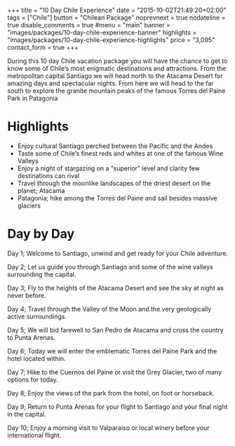 +++
title = "10 Day Chile Experience"
date = "2015-10-02T21:49:20+02:00"
tags = ["Chile"]
button = "Chilean Package"
noprevnext = true
nodateline = true
disable_comments = true
#menu = "main"
banner = "images/packages/10-day-chile-experience-banner"
highlights = "images/packages/10-day-chile-experience-highlights"
price = "3,095"
contact_form = true
+++

During this 10 day Chile vacation package you will have the chance to get to know some of Chile’s most enigmatic destinations and attractions. From the metropolitan capital Santiago we will head north to the Atacama Desert for amazing days and spectacular nights. From here we will head to the far south to explore the granite mountain peaks of the famous Torres del Paine Park in Patagonia

# Highlights

* Enjoy cultural Santiago perched between the Pacific and the Andes
* Taste some of Chile’s finest reds and whites at one of the famous Wine Valleys  
* Enjoy a night of stargazing on a “superior” level and clarity few destinations can rival
* Travel through the moonlike landscapes of the driest desert on the planet; Atacama
* Patagonia; hike among the Torres del Paine and sail besides massive glaciers

# Day by Day

Day 1; Welcome to Santiago, unwind and get ready for your Chile adventure.

Day 2; Let us guide you through Santiago and some of the wine valleys surrounding the capital.

Day 3; Fly to the heights of the Atacama Desert and see the sky at night as never before.

Day 4; Travel through the Valley of the Moon and the very geologically active surroundings.

Day 5; We will bid farewell to San Pedro de Atacama and cross the country to Punta Arenas.

Day 6; Today we will enter the emblematic Torres del Paine Park and the hotel located within.

Day 7;  Hike to the Cuernos del Paine or visit the Grey Glacier, two of many options for today.

Day 8; Enjoy the views of the park from the hotel, on foot or horseback.

Day 9; Return to Punta Arenas for your flight to Santiago and your final night in the capital.

Day 10; Enjoy a morning visit to Valparaiso or local winery before your international flight.
